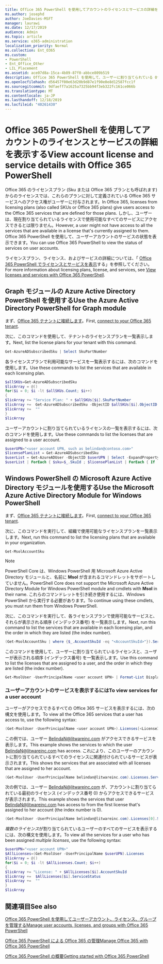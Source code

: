 ```yaml
---
title: Office 365 PowerShell を使用してアカウントのライセンスとサービスの詳細を表示する
ms.author: josephd
author: JoeDavies-MSFT
manager: laurawi
ms.date: 12/17/2019
audience: Admin
ms.topic: article
ms.service: o365-administration
localization_priority: Normal
ms.collection: Ent_O365
ms.custom:
- PowerShell
- Ent_Office_Other
- LIL_Placement
ms.assetid: ace07d8a-15ca-4b89-87f0-abbce809b519
description: Office 365 PowerShell を使用して、ユーザーに割り当てられている Office 365 サービスを確認する方法について説明します。
ms.openlocfilehash: d56457f00e63d20b9d87e1f90e0e8d12587fcc1f
ms.sourcegitcommit: 9dfaeff7a1625a7325bb94f3eb322fc161ce066b
ms.translationtype: MT
ms.contentlocale: ja-JP
ms.lasthandoff: 12/18/2019
ms.locfileid: "40261430"
---
```

# <a name="view-account-license-and-service-details-with-office-365-powershell"></a><span data-ttu-id="d02d5-103">Office 365 PowerShell を使用してアカウントのライセンスとサービスの詳細を表示する</span><span class="sxs-lookup"><span data-stu-id="d02d5-103">View account license and service details with Office 365 PowerShell</span></span>

<span data-ttu-id="d02d5-104">Office 365 のライセンスプラン (Sku または Office 365 プランとも呼ばれます) からのライセンスでは、これらのプランに対して定義されている Office 365 サービスへのアクセス権がユーザーに付与されます。</span><span class="sxs-lookup"><span data-stu-id="d02d5-104">In Office 365, licenses from licensing plans (also called SKUs or Office 365 plans) give users access to the Office 365 services that are defined for those plans.</span></span> <span data-ttu-id="d02d5-105">しかし、ユーザーは、現在割り当てられているライセンスで使用可能なすべてのサービスにアクセスできるとは限りません。</span><span class="sxs-lookup"><span data-stu-id="d02d5-105">However, a user might not have access to all the services that are available in a license that's currently assigned to them.</span></span> <span data-ttu-id="d02d5-106">Office 365 PowerShell を使用して、ユーザーアカウントのサービスの状態を表示できます。</span><span class="sxs-lookup"><span data-stu-id="d02d5-106">You can use Office 365 PowerShell to view the status of services on user accounts.</span></span> 

<span data-ttu-id="d02d5-107">ライセンスプラン、ライセンス、およびサービスの詳細については、「 [Office 365 PowerShell でライセンスとサービスを表示](view-licenses-and-services-with-office-365-powershell.md)する」を参照してください。</span><span class="sxs-lookup"><span data-stu-id="d02d5-107">For more information about licensing plans, license, and services, see [View licenses and services with Office 365 PowerShell](view-licenses-and-services-with-office-365-powershell.md).</span></span>

## <a name="use-the-azure-active-directory-powershell-for-graph-module"></a><span data-ttu-id="d02d5-108">Graph モジュールの Azure Active Directory PowerShell を使用する</span><span class="sxs-lookup"><span data-stu-id="d02d5-108">Use the Azure Active Directory PowerShell for Graph module</span></span>

<span data-ttu-id="d02d5-109">まず、[Office 365 テナントに接続します](connect-to-office-365-powershell.md#connect-with-the-azure-active-directory-powershell-for-graph-module)。</span><span class="sxs-lookup"><span data-stu-id="d02d5-109">First, [connect to your Office 365 tenant](connect-to-office-365-powershell.md#connect-with-the-azure-active-directory-powershell-for-graph-module).</span></span>
  
<span data-ttu-id="d02d5-110">次に、このコマンドを使用して、テナントのライセンスプランを一覧表示します。</span><span class="sxs-lookup"><span data-stu-id="d02d5-110">Next, list the license plans for your tenant with this command.</span></span>

```powershell
Get-AzureADSubscribedSku | Select SkuPartNumber
```

<span data-ttu-id="d02d5-111">各ライセンスプランで利用可能なサービスを一覧表示するには、次のコマンドを使用します。</span><span class="sxs-lookup"><span data-stu-id="d02d5-111">Use these commands to list the services that are available in each licensing plan.</span></span>

```powershell
$allSKUs=Get-AzureADSubscribedSku
$licArray = @()
for($i = 0; $i -lt $allSKUs.Count; $i++)
{
$licArray += "Service Plan: " + $allSKUs[$i].SkuPartNumber
$licArray +=  Get-AzureADSubscribedSku -ObjectID $allSKUs[$i].ObjectID | Select -ExpandProperty ServicePlans
$licArray +=  ""
}
$licArray
```

<span data-ttu-id="d02d5-112">ユーザーアカウントに割り当てられているライセンスの一覧を表示するには、次のコマンドを使用します。</span><span class="sxs-lookup"><span data-stu-id="d02d5-112">Use these commands to list the licenses that are assigned to a user account.</span></span>

```powershell
$userUPN="<user account UPN, such as belindan@contoso.com>"
$licensePlanList = Get-AzureADSubscribedSku
$userList = Get-AzureADUser -ObjectID $userUPN | Select -ExpandProperty AssignedLicenses | Select SkuID 
$userList | ForEach { $sku=$_.SkuId ; $licensePlanList | ForEach { If ( $sku -eq $_.ObjectId.substring($_.ObjectId.length - 36, 36) ) { Write-Host $_.SkuPartNumber } } }
```

## <a name="use-the-microsoft-azure-active-directory-module-for-windows-powershell"></a><span data-ttu-id="d02d5-113">Windows PowerShell の Microsoft Azure Active Directory モジュールを使用する</span><span class="sxs-lookup"><span data-stu-id="d02d5-113">Use the Microsoft Azure Active Directory Module for Windows PowerShell</span></span>

<span data-ttu-id="d02d5-114">まず、[Office 365 テナントに接続します](connect-to-office-365-powershell.md#connect-with-the-microsoft-azure-active-directory-module-for-windows-powershell)。</span><span class="sxs-lookup"><span data-stu-id="d02d5-114">First, [connect to your Office 365 tenant](connect-to-office-365-powershell.md#connect-with-the-microsoft-azure-active-directory-module-for-windows-powershell).</span></span>

<span data-ttu-id="d02d5-115">次に、このコマンドを実行して、組織で使用可能なライセンスプランを一覧表示します。</span><span class="sxs-lookup"><span data-stu-id="d02d5-115">Next, run this command to list the licensing plans that are available in your organization.</span></span> 

```powershell
Get-MsolAccountSku
```
>[!Note]
><span data-ttu-id="d02d5-116">PowerShell Core は、Windows PowerShell 用 Microsoft Azure Active Directory モジュールと、名前に **Msol** が含まれるコマンドレットをサポートしていません。</span><span class="sxs-lookup"><span data-stu-id="d02d5-116">PowerShell Core does not support the Microsoft Azure Active Directory Module for Windows PowerShell module and cmdlets with **Msol** in their name.</span></span> <span data-ttu-id="d02d5-117">これらのコマンドレットを引き続き使用するには、Windows PowerShell から実行する必要があります。</span><span class="sxs-lookup"><span data-stu-id="d02d5-117">To continue using these cmdlets, you must run them from Windows PowerShell.</span></span>
>

<span data-ttu-id="d02d5-118">次に、このコマンドを実行して、各ライセンスプランで使用可能なサービスと、それらが表示される順序 (インデックス番号) を一覧表示します。</span><span class="sxs-lookup"><span data-stu-id="d02d5-118">Next, run this command to list the services that are available in each licensing plan, and the order in which they are listed (the index number).</span></span>

```powershell
(Get-MsolAccountSku | where {$_.AccountSkuId -eq "<AccountSkuId>"}).ServiceStatus
```
  
<span data-ttu-id="d02d5-119">このコマンドを使用して、ユーザーに割り当てられているライセンスと、ユーザーが表示される順序 (インデックス番号) を一覧表示します。</span><span class="sxs-lookup"><span data-stu-id="d02d5-119">Use this command to list the licenses that are assigned to a user, and the order in which they are listed (the index number).</span></span>

```powershell
Get-MsolUser -UserPrincipalName <user account UPN> | Format-List DisplayName,Licenses
```

### <a name="to-view-services-for-a-user-account"></a><span data-ttu-id="d02d5-120">ユーザーアカウントのサービスを表示するには</span><span class="sxs-lookup"><span data-stu-id="d02d5-120">To view services for a user account</span></span>

<span data-ttu-id="d02d5-121">ユーザーがアクセスできるすべての Office 365 サービスを表示するには、次の構文を使用します。</span><span class="sxs-lookup"><span data-stu-id="d02d5-121">To view all the Office 365 services that a user has access to, use the following syntax:</span></span>
  
```powershell
(Get-MsolUser -UserPrincipalName <user account UPN>).Licenses[<LicenseIndexNumber>].ServiceStatus
```

<span data-ttu-id="d02d5-122">この例では、ユーザー BelindaN@litwareinc.com がアクセスできるサービスを表示します。</span><span class="sxs-lookup"><span data-stu-id="d02d5-122">This example shows the services to which the user BelindaN@litwareinc.com has access.</span></span> <span data-ttu-id="d02d5-123">これにより、このユーザーのアカウントに割り当てられているすべてのライセンスに関連付けられているサービスが表示されます。</span><span class="sxs-lookup"><span data-stu-id="d02d5-123">This shows the services that are associated with all licenses that are assigned to her account.</span></span>
  
```powershell
(Get-MsolUser -UserPrincipalName belindan@litwareinc.com).Licenses.ServiceStatus
```

<span data-ttu-id="d02d5-124">次の例では、ユーザー BelindaN@litwareinc.com が、アカウントに割り当てられている最初のライセンス (インデックス番号 0) からアクセスできるサービスが表示されます。</span><span class="sxs-lookup"><span data-stu-id="d02d5-124">This example shows the services that user BelindaN@litwareinc.com has access to from the first license that's assigned to her account (the index number is 0).</span></span>
  
```powershell
(Get-MsolUser -UserPrincipalName belindan@litwareinc.com).Licenses[0].ServiceStatus
```

<span data-ttu-id="d02d5-125">*複数のライセンス*が割り当てられているユーザーのすべてのサービスを表示するには、次の構文を使用します。</span><span class="sxs-lookup"><span data-stu-id="d02d5-125">To view all the services for a user who has been assigned *multiple licenses*, use the following syntax:</span></span>

```powershell
$userUPN="<user account UPN>"
$AllLicenses=(Get-MsolUser -UserPrincipalName $userUPN).Licenses
$licArray = @()
for($i = 0; $i -lt $AllLicenses.Count; $i++)
{
$licArray += "License: " + $AllLicenses[$i].AccountSkuId
$licArray +=  $AllLicenses[$i].ServiceStatus
$licArray +=  ""
}
$licArray
```
 
## <a name="see-also"></a><span data-ttu-id="d02d5-126">関連項目</span><span class="sxs-lookup"><span data-stu-id="d02d5-126">See also</span></span>

[<span data-ttu-id="d02d5-127">Office 365 PowerShell を使用してユーザーアカウント、ライセンス、グループを管理する</span><span class="sxs-lookup"><span data-stu-id="d02d5-127">Manage user accounts, licenses, and groups with Office 365 PowerShell</span></span>](manage-user-accounts-and-licenses-with-office-365-powershell.md)
  
[<span data-ttu-id="d02d5-128">Office 365 PowerShell による Office 365 の管理</span><span class="sxs-lookup"><span data-stu-id="d02d5-128">Manage Office 365 with Office 365 PowerShell</span></span>](manage-office-365-with-office-365-powershell.md)
  
[<span data-ttu-id="d02d5-129">Office 365 PowerShell の概要</span><span class="sxs-lookup"><span data-stu-id="d02d5-129">Getting started with Office 365 PowerShell</span></span>](getting-started-with-office-365-powershell.md)
